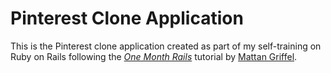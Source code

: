 # Pinterest Clone Application

This is the Pinterest clone application created as part of my self-training on Ruby on Rails following the [*One Month Rails*](https://onemonth.com/) tutorial by [Mattan Griffel](http://mattangriffel.com).